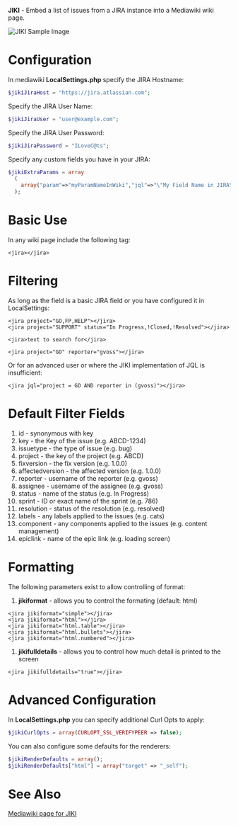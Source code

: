 **JIKI** - Embed a list of issues from a JIRA instance into a Mediawiki wiki page.

![JIKI Sample Image](https://upload.wikimedia.org/wikipedia/commons/2/21/Php-mediawiki-jiki-screenshot.png)

Configuration
=============
In mediawiki **LocalSettings.php** specify the JIRA Hostname:
```php
$jikiJiraHost = "https://jira.atlassian.com";
```
Specify the JIRA User Name:
```php
$jikiJiraUser = "user@example.com";
```
Specify the JIRA User Password:
```php
$jikiJiraPassword = "ILoveC@ts";
```
Specify any custom fields you have in your JIRA:
```php
$jikiExtraParams = array
  (
    array("param"=>"myParamNameInWiki","jql"=>"\"My Field Name in JIRA\""),
  );
```
Basic Use
=========
In any wiki page include the following tag:
```
<jira></jira>
```
Filtering
=========
As long as the field is a basic JIRA field or you have configured it in LocalSettings:
```
<jira project="GO,FP,HELP"></jira>
<jira project="SUPPORT" status="In Progress,!Closed,!Resolved"></jira>
```
```
<jira>text to search for</jira>
```
```
<jira project="GO" reporter="gvoss"></jira>
```
Or for an advanced user or where the JIKI implementation of JQL is insufficient:
```
<jira jql="project = GO AND reporter in (gvoss)"></jira>
```
Default Filter Fields
=====================
1. id - synonymous with key
1. key - the Key of the issue (e.g. ABCD-1234)
1. issuetype - the type of issue (e.g. bug)
1. project - the key of the project (e.g. ABCD)
1. fixversion - the fix version (e.g. 1.0.0)
1. affectedversion - the affected version (e.g. 1.0.0)
1. reporter - username of the reporter (e.g. gvoss)
1. assignee - username of the assignee (e.g. gvoss)
1. status - name of the status (e.g. In Progress)
1. sprint - ID or exact name of the sprint (e.g. 786)
1. resolution - status of the resolution (e.g. resolved)
1. labels - any labels applied to the issues (e.g. cats)
1. component - any components applied to the issues (e.g. content management)
1. epiclink - name of the epic link (e.g. loading screen)

Formatting
==========
The following parameters exist to allow controlling of format:

1. **jikiformat** - allows you to control the formating (default: html)
 
```
<jira jikiformat="simple"></jira>
<jira jikiformat="html"></jira>
<jira jikiformat="html.table"></jira>
<jira jikiformat="html.bullets"></jira>
<jira jikiformat="html.numbered"></jira>
```
1. **jikifulldetails** - allows you to control how much detail is printed to the screen
```
<jira jikifulldetails="true"></jira>
```
Advanced Configuration
======================
In **LocalSettings.php** you can specify additional Curl Opts to apply:
```php
$jikiCurlOpts = array(CURLOPT_SSL_VERIFYPEER => false);
```
You can also configure some defaults for the renderers:
```php
$jikiRenderDefaults = array();
$jikiRenderDefaults["html"] = array("target" => "_self");
```

See Also
========
[Mediawiki page for JIKI](https://www.mediawiki.org/wiki/Extension:JIKI)
